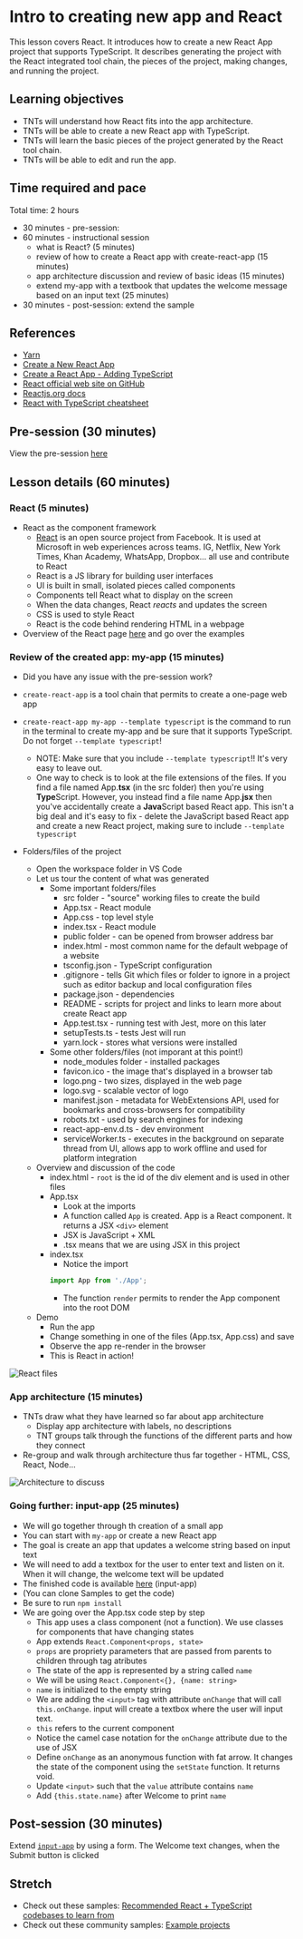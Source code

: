 # Intro to creating new app and React

This lesson covers React. It introduces how to create a new React App project that supports TypeScript. It describes generating the project with the React integrated tool chain, the pieces of the project, making changes, and running the project.

## Learning objectives

* TNTs will understand how React fits into the app architecture.
* TNTs will be able to create a new React app with TypeScript.
* TNTs will learn the basic pieces of the project generated by the React tool chain.
* TNTs will be able to edit and run the app.

## Time required and pace

Total time: 2 hours

* 30 minutes - pre-session: 
* 60 minutes - instructional session 
  * what is React? (5 minutes)
  * review of how to create a React app with create-react-app (15 minutes)
  * app architecture discussion and review of basic ideas (15 minutes)
  * extend my-app with a textbook that updates the welcome message based on an input text (25 minutes)
* 30 minutes - post-session: extend the sample

## References

* [Yarn](https://www.npmjs.com/package/yarn)
* [Create a New React App](https://reactjs.org/docs/create-a-new-react-app.html)
* [Create a React App - Adding TypeScript](https://create-react-app.dev/docs/adding-typescript/)
* [React official web site on GitHub](https://github.com/facebook/react) 
* [Reactjs.org docs](https://reactjs.org/docs)
* [React with TypeScript cheatsheet](https://react-typescript-cheatsheet.netlify.app)

## Pre-session (30 minutes)

View the pre-session [here](https://github.com/tnt-summer-academy/Curriculum/wiki/%5BENG1.3%5D-Intro-to-React)

## Lesson details (60 minutes)

### React (5 minutes)

* React as the component framework
  * [React](https://github.com/facebook/react) is an open source project from Facebook. It is used at Microsoft in web experiences across teams. IG, Netflix, New York Times, Khan Academy, WhatsApp, Dropbox... all use and contribute to React
  * React is a JS library for building user interfaces
  * UI is built in small, isolated pieces called components
  * Components tell React what to display on the screen
  * When the data changes, React *reacts* and updates the screen
  * CSS is used to style React
  * React is the code behind rendering HTML in a webpage
* Overview of the React page [here](https://reactjs.org) and go over the examples

### Review of the created app: my-app (15 minutes)

* Did you have any issue with the pre-session work?

* `create-react-app` is a tool chain that permits to create a one-page web app

* `create-react-app my-app --template typescript` is the command to run in the terminal to create my-app and be sure that it supports TypeScript. Do not forget `--template typescript`!
  * NOTE: Make sure that you include `--template typescript`!! It's very easy to leave out. 
  * One way to check is to look at the file extensions of the files. If you find a file named App.**tsx** (in the src folder) then you're using **Type**Script. However, you instead find a file name App.**jsx** then you've accidentally create a **Java**Script based React app. This isn't a big deal and it's easy to fix - delete the JavaScript based React app and create a new React project, making sure to include `--template typescript`

* Folders/files of the project
  * Open the workspace folder in VS Code
  * Let us tour the content of what was generated
    * Some important folders/files
      * src folder - "source" working files to create the build
      * App.tsx - React module
      * App.css - top level style
      * index.tsx - React module
      * public folder - can be opened from browser address bar
      * index.html - most common name for the default webpage of a website
      * tsconfig.json - TypeScript configuration
      * .gitignore - tells Git which files or folder to ignore in a project such as editor backup and local configuration files
      * package.json - dependencies
      * README - scripts for project and links to learn more about create React app
      * App.test.tsx - running test with Jest, more on this later
      * setupTests.ts - tests Jest will run
      * yarn.lock - stores what versions were installed
    * Some other folders/files (not imporant at this point!)
      * node_modules folder - installed packages
      * favicon.ico - the image that's displayed in a browser tab
      * logo.png - two sizes, displayed in the web page
      * logo.svg - scalable vector of logo
      * manifest.json - metadata for WebExtensions API, used for bookmarks and cross-browsers for compatibility
      * robots.txt - used by search engines for indexing
      * react-app-env.d.ts - dev environment
      * serviceWorker.ts - executes in the background on separate thread from UI, allows app to work offline and used for platform integration
  * Overview and discussion of the code
    * index.html - `root` is the id of the div element and is used in other files
    * App.tsx
      * Look at the imports  
      * A function called `App` is created. App is a React component. It returns a JSX `<div>` element
      * JSX is JavaScript + XML
      * .tsx means that we are using JSX in this project
    * index.tsx
        * Notice the import 
        ```typescript
        import App from './App';
        ```
        * The function `render` permits to render the App component into the root DOM 
  * Demo 
    * Run the app
    * Change something in one of the files (App.tsx, App.css) and save 
    * Observe the app re-render in the browser
    * This is React in action!
    

![React files](https://github.com/tnt-summer-academy/Curriculum/blob/main/Week%201/%5BENG1.3%5Dreactfiles.png)

### App architecture (15 minutes)

* TNTs draw what they have learned so far about app architecture
  * Display app architecture with labels, no descriptions
  * TNT groups talk through the functions of the different parts and how they connect
* Re-group and walk through architecture thus far together - HTML, CSS, React, Node...

![Architecture to discuss](https://github.com/tnt-summer-academy/Curriculum/blob/main/Week%201/BasicArchitecture.png)

### Going further: input-app (25 minutes)

* We will go together through th creation of a small app 
* You can start with `my-app` or create a new React app
* The goal is create an app that updates a welcome string based on input text
* We will need to add a textbox for the user to enter text and listen on it. When it will change, the welcome text will be updated
* The finished code is available [here](https://github.com/tnt-summer-academy/Samples/tree/main/Week_1/input-app) (input-app)
* (You can clone Samples to get the code)
* Be sure to run `npm install` 
* We are going over the App.tsx code step by step
  * This app uses a class component (not a function). We use classes for components that have changing states
  * App extends `React.Component<props, state>`
  * `props` are propriety parameters that are passed from parents to children through tag atributes
  * The state of the app is represented by a string called `name`
  * We will be using `React.Component<{}, {name: string>`
  * `name` is initialized to the empty string
  * We are adding the `<input>` tag with attribute `onChange` that will call `this.onChange`. input will create a textbox where the user will input text.
  * `this` refers to the current component
  * Notice the camel case notation for the `onChange` attribute due to the use of JSX
  * Define `onChange` as an anonymous function with fat arrow. It changes the state of the component using the `setState` function. It returns void. 
  * Update `<input>` such that the `value` attribute contains `name` 
  * Add `{this.state.name}` after Welcome to print `name`

## Post-session (30 minutes)

Extend [`input-app`](https://github.com/tnt-summer-academy/Samples/tree/main/Week_1) by using a form. The Welcome text changes, when the Submit button is clicked

## Stretch

* Check out these samples: [Recommended React + TypeScript codebases to learn from](https://react-typescript-cheatsheet.netlify.app/docs/basic/recommended/resources)
* Check out these community samples: [Example projects](https://reactjs.org/community/examples.html)
